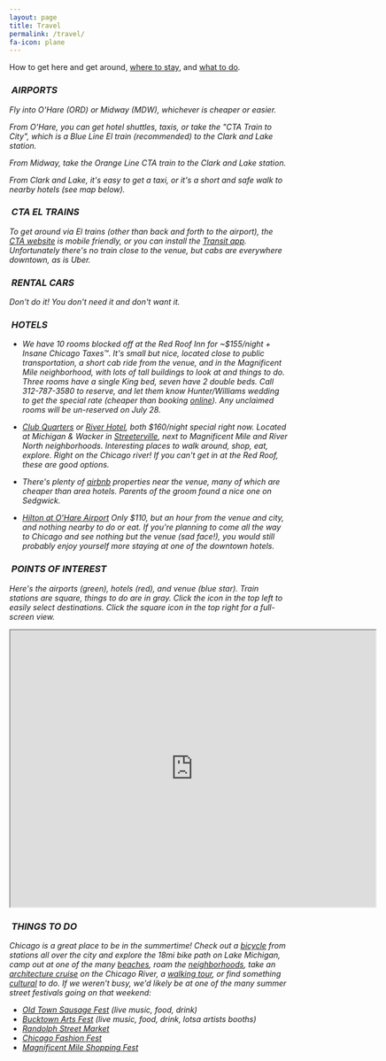 ```yaml
---
layout: page
title: Travel
permalink: /travel/
fa-icon: plane
---
```


How to get here and get around, [where to stay](#hotels), and [what to do](#todo).

### <i class="fa fa-plane" />&nbsp;AIRPORTS

Fly into O'Hare (ORD) or Midway (MDW), whichever is cheaper or easier.

From O'Hare, you can get hotel shuttles, taxis, or take the "CTA Train to City", which is a Blue Line El train (recommended) to the Clark and Lake station.

From Midway, take the Orange Line CTA train to the Clark and Lake station.

From Clark and Lake, it's easy to get a taxi, or it's a short and safe walk to nearby hotels (see map below).

### <i class="fa fa-train" />&nbsp;CTA EL TRAINS

To get around via El trains (other than back and forth to the airport), the [CTA website](http://www.transitchicago.com/mobile/traintracker.aspx) is mobile friendly, or you can install the [Transit app](http://thetransitapp.com/). Unfortunately there's no train close to the venue, but cabs are everywhere downtown, as is Uber.

### <i class="fa fa-car" />&nbsp;RENTAL CARS

Don't do it! You don't need it and don't want it.

### <a name="hotels"></a><i class="fa fa-hotel" />&nbsp;HOTELS

* We have 10 rooms blocked off at the Red Roof Inn for ~$155/night + Insane Chicago Taxes&trade;. It's small but nice, located close to public transportation, a short cab ride from the venue, and in the Magnificent Mile neighborhood, with lots of tall buildings to look at and things to do. Three rooms have a single King bed, seven have 2 double beds. Call 312-787-3580 to reserve, and let them know Hunter/Williams wedding to get the special rate (cheaper than booking [online](http://www.redroofinndowntownchicago.com/)). Any unclaimed rooms will be un-reserved on July 28.

* [Club Quarters](http://bit.ly/1xaUn0f) or  [River Hotel](http://bit.ly/1xaUucg), both $160/night special right now. Located at Michigan &amp; Wacker in [Streeterville](http://www.thechicagoneighborhoods.com/Streeterville), next to Magnificent Mile and River North neighborhoods. Interesting places to walk around, shop, eat, explore. Right on the Chicago river! If you can't get in at the Red Roof, these are good options.

* There's plenty of [airbnb](https://www.airbnb.com/s/Chicago--IL--United-States?checkin=08%2F27%2F2015&checkout=08%2F30%2F2015&guests=2&room_types%5B%5D=Entire+home%2Fapt&price_max=200&sw_lat=41.88453510883599&sw_lng=-87.6510388633003&ne_lat=41.91206866445559&ne_lng=-87.62601921760938&zoom=15&search_by_map=true&ss_id=qcfcdu2g) properties near the venue, many of which are cheaper than area hotels. Parents of the groom found a nice one on Sedgwick.

* [Hilton at O'Hare Airport](http://bit.ly/1xaTy7B)
Only $110, but an hour from the venue and city, and nothing nearby to do or eat. If you're planning to come all the way to Chicago and see nothing but the venue (sad face!), you would still probably enjoy yourself more staying at one of the downtown hotels.

### <i class="fa fa-map-marker" />&nbsp;POINTS OF INTEREST

Here's the airports (green), hotels (red), and venue (blue star). Train stations are square, things to do are in gray. Click the icon in the top left to easily select destinations. Click the square icon in the top right for a full-screen view.

<iframe src="https://mapsengine.google.com/map/u/0/embed?mid=zbJpQRh0TMTs.kXbxIPPH0OE0" width="660" height="500"></iframe>

<br />

### <a name="todo"></a><i class="fa fa-thumbs-up" />&nbsp;THINGS TO DO

Chicago is a great place to be in the summertime! Check out a [bicycle](https://www.divvybikes.com/) from stations all over the city and explore the 18mi bike path on Lake Michigan, camp out at one of the many [beaches](http://www.chicagotraveler.com/chicago-beaches.htm), roam the [neighborhoods](http://www.timeout.com/chicago/neighborhoods), take an [architecture cruise](http://www.architecture.org/rivercruise) on the Chicago River, a [walking tour](http://www.insidechicagowalkingtours.com/#!tourcalendar/c127i), or find something [cultural](http://www.chicagoreader.com/chicago/arts-and-culture/Section?oid=939136) to do. If we weren't busy, we'd likely be at one of the many summer street festivals going on that weekend:

* [Old Town Sausage Fest](http://www.sausagekingchicago.com/) (live music, food, drink)
* [Bucktown Arts Fest](http://bucktownartsfest.com/history/) (live music, food, drink, lotsa artists booths)
* [Randolph Street Market](http://www.randolphstreetmarket.com/randolphstreetmarket/)
* [Chicago Fashion Fest](http://www.chicagofashionfest.com/)
* [Magnificent Mile Shopping Fest](http://www.themagnificentmile.com/events/shopping-festival/)
